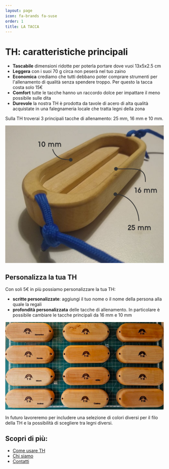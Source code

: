 ```yaml
---
layout: page
icon: fa-brands fa-suse
order: 1
title: LA TACCA
---
```

# TH: caratteristiche principali

- **Tascabile** dimensioni ridotte per poterla portare dove vuoi 13x5x2.5 cm
- **Leggera** con i suoi 70 g circa non peserà nel tuo zaino
- **Economica** crediamo che tutti debbano poter comprare strumenti per l'allenamento di qualità senza spendere troppo. Per questo la tacca costa solo 15€
- **Comfort** tutte le tacche hanno un raccordo dolce per impattare il meno possibile sulle dita
- **Durevole** la nostra TH è prodotta da tavole di acero di alta qualità acquistate in una falegnameria locale che tratta legni della zona

Sulla TH troverai 3 principali tacche di allenamento: 25 mm, 16 mm e 10 mm. 

![dimensioni_tacche](https://raw.githubusercontent.com/th-latacca/figs/main/DimTacche.png)

## Personalizza la tua TH

Con soli 5€ in più possiamo personalizzare la tua TH: 
- **scritte personalizzate**: aggiungi il tuo nome o il nome della persona alla quale la regali
- **profondità personalizzata** delle tacche di allenamento. In particolare è possibile cambiare le tacche principali da 16 mm e 10 mm

![personalizzazioni](https://raw.githubusercontent.com/th-latacca/figs/main/photo_5877323816278015846_y.jpg)

In futuro lavoreremo per includere una selezione di colori diversi per il filo della TH e la possibilità di scegliere tra legni diversi. 

## Scopri di più:
- [Come usare TH](/modi-d'uso/)
- [Chi siamo](/chi-siamo/)
- [Contatti](/contatti/)